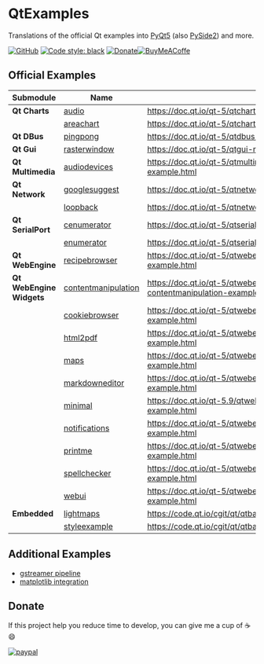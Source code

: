 # QtExamples
Translations of the official Qt examples into [PyQt5](https://pypi.org/project/PyQt5/) (also [PySide2](https://pypi.org/project/PySide2/)) and more.

 [![GitHub](https://img.shields.io/github/license/eyllanesc/QtExamples.svg)](https://github.com/eyllanesc/QtExamples/blob/master/LICENSE) [![Code style: black](https://img.shields.io/badge/code%20style-black-000000.svg)](https://github.com/psf/black) [![Donate](https://img.shields.io/badge/donate-PayPal-blue.svg?logo=paypal)](https://www.paypal.me/eyllanesc)[![BuyMeACoffe](https://www.buymeacoffee.com/assets/img/custom_images/orange_img.png)](https://www.buymeacoffee.com/eyllanesc)

## Official Examples

| Submodule                | Name                                                                 | Link                                                                                 | PyQt5 | PySide2 |
| ------------------------ | -------------------------------------------------------------------- | ------------------------------------------------------------------------------------ | :---: | :-----: |
| **Qt Charts**            | [audio](official/charts/audio)                                       | https://doc.qt.io/qt-5/qtcharts-audio-example.html                                   |       |         |
|                          | [areachart](official/charts/areachart)                               | https://doc.qt.io/qt-5/qtcharts-areachart-example.html                               |       |         |
| **Qt DBus**              | [pingpong](official/dbus/pingpong)                                   | https://doc.qt.io/qt-5/qtdbus-pingpong-example.html                                  |       |         |
| **Qt Gui**               | [rasterwindow](official/gui/rasterwindow)                            | https://doc.qt.io/qt-5/qtgui-rasterwindow-example.html                               |       |         |
| **Qt Multimedia**        | [audiodevices](official/multimedia/audiodevices)                     | https://doc.qt.io/qt-5/qtmultimedia-multimedia-audiodevices-example.html             |       |         |
| **Qt Network**           | [googlesuggest](official/network/googlesuggest)                      | https://doc.qt.io/qt-5/qtnetwork-googlesuggest-example.html                          |       |         |
|                          | [loopback](official/network/loopback)                                | https://doc.qt.io/qt-5/qtnetwork-loopback-example.html                               |       |         |
| **Qt SerialPort**        | [cenumerator](official/serialport/cenumerator)                       | https://doc.qt.io/qt-5/qtserialport-cenumerator-example.html                         |       |         |
|                          | [enumerator](official/serialport/enumerator)                         | https://doc.qt.io/qt-5/qtserialport-enumerator-example.html                          |       |         |
| **Qt WebEngine**         | [recipebrowser](official/webengine/recipebrowser)                    | https://doc.qt.io/qt-5/qtwebengine-webengine-recipebrowser-example.html              |       |         |
| **Qt WebEngine Widgets** | [contentmanipulation](official/webenginewidgets/contentmanipulation) | https://doc.qt.io/qt-5/qtwebengine-webenginewidgets-contentmanipulation-example.html |       |         |
|                          | [cookiebrowser](official/webenginewidgets/cookiebrowser)             | https://doc.qt.io/qt-5/qtwebengine-webenginewidgets-cookiebrowser-example.html       |       |         |
|                          | [html2pdf](official/webenginewidgets/html2pdf)                       | https://doc.qt.io/qt-5/qtwebengine-webenginewidgets-html2pdf-example.html            |       |         |
|                          | [maps](official/webenginewidgets/maps)                               | https://doc.qt.io/qt-5/qtwebengine-webenginewidgets-maps-example.html                |       |         |
|                          | [markdowneditor](official/webenginewidgets/markdowneditor)           | https://doc.qt.io/qt-5/qtwebengine-webenginewidgets-markdowneditor-example.html      |       |         |
|                          | [minimal](official/webenginewidgets/minimal)                         | https://doc.qt.io/qt-5.9/qtwebengine-webenginewidgets-minimal-example.html           |       |         |
|                          | [notifications](official/webenginewidgets/notifications)             | https://doc.qt.io/qt-5/qtwebengine-webenginewidgets-notifications-example.html       |       |         |
|                          | [printme](official/webenginewidgets/printme)                         | https://doc.qt.io/qt-5/qtwebengine-webenginewidgets-printme-example.html             |       |         |
|                          | [spellchecker](official/webenginewidgets/spellchecker)               | https://doc.qt.io/qt-5/qtwebengine-webenginewidgets-spellchecker-example.html        |       |         |
|                          | [webui](official/webenginewidgets/webui)                             | https://doc.qt.io/qt-5/qtwebengine-webenginewidgets-webui-example.html               |       |         |
| **Embedded**             | [lightmaps](official/embedded/lightmaps)                             | https://code.qt.io/cgit/qt/qtbase.git/tree/examples/embedded/lightmaps               |       |         |
|                          | [styleexample](official/embedded/styleexample)                       | https://code.qt.io/cgit/qt/qtbase.git/tree/examples/embedded/styleexample            |       |         |


## Additional Examples

* [gstreamer pipeline](others/gst_pipeline)
* [matplotlib integration](others/matplotlib)

## Donate

If this project help you reduce time to develop, you can give me a cup of :coffee: :smile:

[![paypal](https://www.paypalobjects.com/en_US/i/btn/btn_donateCC_LG.gif)](https://www.paypal.me/eyllanesc)
